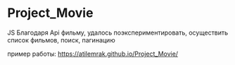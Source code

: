 # Project_Movie
 JS
Благодаря Api фильму, удалось поэкспериментировать, осуществить список фильмов, поиск, пагинацию


пример работы: https://atilemrak.github.io/Project_Movie/
